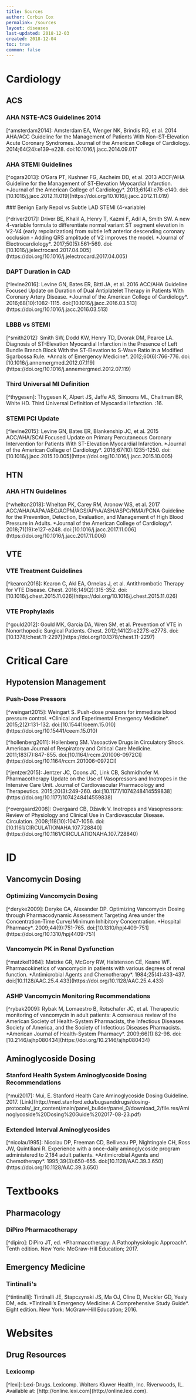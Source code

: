 ```yaml
---
title: Sources
author: Corbin Cox
permalink: /sources
layout: diseases
last-updated: 2018-12-03
created: 2018-12-04
toc: true
common: false
---
```


# Cardiology

## ACS

### AHA NSTE-ACS Guidelines 2014

<p>
[^amsterdam2014]: Amsterdam EA, Wenger NK, Brindis RG, et al. 2014 AHA/ACC Guideline for the Management of Patients With Non–ST-Elevation Acute Coronary Syndromes. Journal of the American College of Cardiology. 2014;64(24):e139-e228. doi:10.1016/j.jacc.2014.09.017
</p>

### AHA STEMI Guidelines
<p>
[^ogara2013]: O’Gara PT, Kushner FG, Ascheim DD, et al. 2013 ACCF/AHA Guideline for the Management of ST-Elevation Myocardial Infarction. *Journal of the American College of Cardiology*. 2013;61(4):e78-e140. doi:[10.1016/j.jacc.2012.11.019](https://doi.org/10.1016/j.jacc.2012.11.019)
</p>
### Benign Early Repol vs Subtle LAD STEMI (4-variable)
<p>
[^driver2017]: Driver BE, Khalil A, Henry T, Kazmi F, Adil A, Smith SW. A new 4-variable formula to differentiate normal variant ST segment elevation in V2-V4 (early repolarization) from subtle left anterior descending coronary occlusion - Adding QRS amplitude of V2 improves the model. *Journal of Electrocardiology*. 2017;50(5):561-569. doi:[10.1016/j.jelectrocard.2017.04.005](https://doi.org/10.1016/j.jelectrocard.2017.04.005)
</p>

### DAPT Duration in CAD
<p>
[^levine2016]: Levine GN, Bates ER, Bittl JA, et al. 2016 ACC/AHA Guideline Focused Update on Duration of Dual Antiplatelet Therapy in Patients With Coronary Artery Disease. *Journal of the American College of Cardiology*. 2016;68(10):1082-1115. doi:[10.1016/j.jacc.2016.03.513](https://doi.org/10.1016/j.jacc.2016.03.513)
</p>

### LBBB vs STEMI
<p>
[^smith2012]: Smith SW, Dodd KW, Henry TD, Dvorak DM, Pearce LA. Diagnosis of ST-Elevation Myocardial Infarction in the Presence of Left Bundle Branch Block With the ST-Elevation to S-Wave Ratio in a Modified Sgarbossa Rule. *Annals of Emergency Medicine*. 2012;60(6):766-776. doi:[10.1016/j.annemergmed.2012.07.119](https://doi.org/10.1016/j.annemergmed.2012.07.119)
</p>

### Third Universal MI Definition
<p>
[^thygesen]: Thygesen K, Alpert JS, Jaffe AS, Simoons ML, Chaitman BR, White HD. Third Universal Definition of Myocardial Infarction. :16.
</p>

### STEMI PCI Update
<p>
[^levine2015]: Levine GN, Bates ER, Blankenship JC, et al. 2015 ACC/AHA/SCAI Focused Update on Primary Percutaneous Coronary Intervention for Patients With ST-Elevation Myocardial Infarction. *Journal of the American College of Cardiology*. 2016;67(10):1235-1250. doi:[10.1016/j.jacc.2015.10.005](https://doi.org/10.1016/j.jacc.2015.10.005)
</p>

## HTN

### AHA HTN Guidelines
<p>
[^whelton2018]: Whelton PK, Carey RM, Aronow WS, et al. 2017 ACC/AHA/AAPA/ABC/ACPM/AGS/APhA/ASH/ASPC/NMA/PCNA Guideline for the Prevention, Detection, Evaluation, and Management of High Blood Pressure in Adults. *Journal of the American College of Cardiology*. 2018;71(19):e127-e248. doi:[10.1016/j.jacc.2017.11.006](https://doi.org/10.1016/j.jacc.2017.11.006)
</p>

## VTE

### VTE Treatment Guidelines
<p>
[^kearon2016]: Kearon C, Akl EA, Ornelas J, et al. Antithrombotic Therapy for VTE Disease. Chest. 2016;149(2):315-352. doi:[10.1016/j.chest.2015.11.026](https://doi.org/10.1016/j.chest.2015.11.026)
</p>

### VTE Prophylaxis
<p>
[^gould2012]: Gould MK, Garcia DA, Wren SM, et al. Prevention of VTE in Nonorthopedic Surgical Patients. Chest. 2012;141(2):e227S-e277S. doi:[10.1378/chest.11-2297](https://doi.org/10.1378/chest.11-2297)
</p>

# Critical Care

## Hypotension Management

### Push-Dose Pressors
<p>
[^weingart2015]: Weingart S. Push-dose pressors for immediate blood pressure control. *Clinical and Experimental Emergency Medicine*. 2015;2(2):131-132. doi:[10.15441/ceem.15.010](https://doi.org/10.15441/ceem.15.010)
</p>

<p>
[^hollenberg2011]: Hollenberg SM. Vasoactive Drugs in Circulatory Shock. American Journal of Respiratory and Critical Care Medicine. 2011;183(7):847-855. doi:[10.1164/rccm.201006-0972CI](https://doi.org/10.1164/rccm.201006-0972CI)
</p>

<p>
[^jentzer2015]: Jentzer JC, Coons JC, Link CB, Schmidhofer M. Pharmacotherapy Update on the Use of Vasopressors and Inotropes in the Intensive Care Unit. Journal of Cardiovascular Pharmacology and Therapeutics. 2015;20(3):249-260. doi:[10.1177/1074248414559838](https://doi.org/10.1177/1074248414559838)
</p>

<p>
[^overgaard2008]: Overgaard CB, Džavík V. Inotropes and Vasopressors: Review of Physiology and Clinical Use in Cardiovascular Disease. Circulation. 2008;118(10):1047-1056. doi:[10.1161/CIRCULATIONAHA.107.728840](https://doi.org/10.1161/CIRCULATIONAHA.107.728840)
</p>

# ID

## Vancomycin Dosing

### Optimizing Vancomycin Dosing
<p>
[^deryke2009]: Deryke CA, Alexander DP. Optimizing Vancomycin Dosing through Pharmacodynamic Assessment Targeting Area under the Concentration-Time Curve/Minimum Inhibitory Concentration. *Hospital Pharmacy*. 2009;44(9):751-765. doi:[10.1310/hpj4409-751](https://doi.org/10.1310/hpj4409-751)
</p>

### Vancomycin PK in Renal Dysfunction
<p>
[^matzkel1984]: Matzke GR, McGory RW, Halstenson CE, Keane WF. Pharmacokinetics of vancomycin in patients with various degrees of renal function. *Antimicrobial Agents and Chemotherapy*. 1984;25(4):433-437. doi:[10.1128/AAC.25.4.433](https://doi.org/10.1128/AAC.25.4.433)
</p>

### ASHP Vancomycin Monitoring Recommendations
<p>
[^rybak2009]: Rybak M, Lomaestro B, Rotschafer JC, et al. Therapeutic monitoring of vancomycin in adult patients: A consensus review of the American Society of Health-System Pharmacists, the Infectious Diseases Society of America, and the Society of Infectious Diseases Pharmacists. *American Journal of Health-System Pharmacy*. 2009;66(1):82-98. doi:[10.2146/ajhp080434](https://doi.org/10.2146/ajhp080434)
</p>

## Aminoglycoside Dosing

### Stanford Health System Aminoglycoside Dosing Recommendations
<p>
[^mui2017]: Mui, E. Stanford Health Care Aminoglycoside Dosing Guideline. 2017. [Link](http://med.stanford.edu/bugsanddrugs/dosing-protocols/_jcr_content/main/panel_builder/panel_0/download_2/file.res/Aminoglycoside%20Dosing%20Guide%202017-08-23.pdf)
</p>

### Extended Interval Aminoglycosides
<p>
[^nicolau1995]: Nicolau DP, Freeman CD, Belliveau PP, Nightingale CH, Ross JW, Quintiliani R. Experience with a once-daily aminoglycoside program administered to 2,184 adult patients. *Antimicrobial Agents and Chemotherapy*. 1995;39(3):650-655. doi:[10.1128/AAC.39.3.650](https://doi.org/10.1128/AAC.39.3.650)
</p>

# Textbooks

## Pharmacology

### DiPiro Pharmacotherapy
<p>
[^dipiro]: DiPiro JT, ed. *Pharmacotherapy: A Pathophysiologic Approach*. Tenth edition. New York: McGraw-Hill Education; 2017.
</p>

## Emergency Medicine

### Tintinalli's
<p>
[^tintinalli]: Tintinalli JE, Stapczynski JS, Ma OJ, Cline D, Meckler GD, Yealy DM, eds. *Tintinalli’s Emergency Medicine: A Comprehensive Study Guide*. Eight edition. New York: McGraw-Hill Education; 2016.
</p>

# Websites

## Drug Resources

### Lexicomp
<p>
[^lexi]: Lexi-Drugs. Lexicomp. Wolters Kluwer Health, Inc. Riverwoods, IL. Available at: [http://online.lexi.com](http://online.lexi.com).
</p>